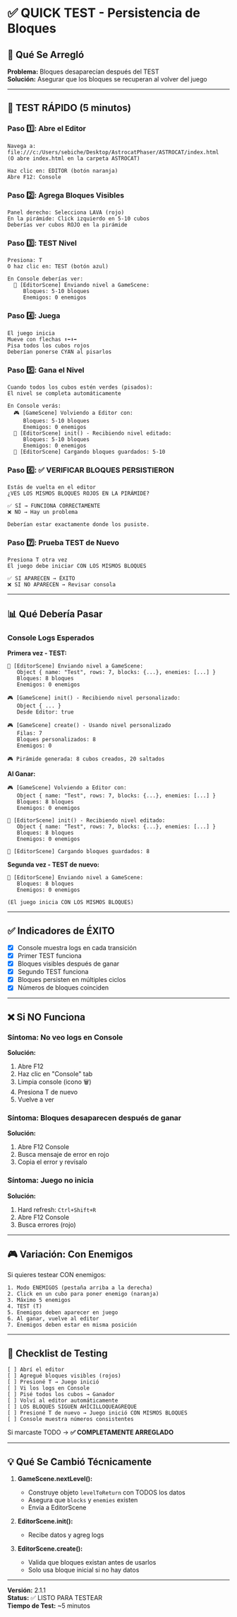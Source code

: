 # ✅ QUICK TEST - Persistencia de Bloques

## 🎯 Qué Se Arregló

**Problema:** Bloques desaparecían después del TEST  
**Solución:** Asegurar que los bloques se recuperan al volver del juego  

---

## 🧪 TEST RÁPIDO (5 minutos)

### Paso 1️⃣: Abre el Editor
```
Navega a: file:///c:/Users/sebiche/Desktop/AstrocatPhaser/ASTROCAT/index.html
(O abre index.html en la carpeta ASTROCAT)

Haz clic en: EDITOR (botón naranja)
Abre F12: Console
```

### Paso 2️⃣: Agrega Bloques Visibles
```
Panel derecho: Selecciona LAVA (rojo)
En la pirámide: Click izquierdo en 5-10 cubos
Deberías ver cubos ROJO en la pirámide
```

### Paso 3️⃣: TEST Nivel
```
Presiona: T
O haz clic en: TEST (botón azul)

En Console deberías ver:
  📝 [EditorScene] Enviando nivel a GameScene:
     Bloques: 5-10 bloques
     Enemigos: 0 enemigos
```

### Paso 4️⃣: Juega
```
El juego inicia
Mueve con flechas ⬆️⬅️⬇️➡️
Pisa todos los cubos rojos
Deberían ponerse CYAN al pisarlos
```

### Paso 5️⃣: Gana el Nivel
```
Cuando todos los cubos estén verdes (pisados):
El nivel se completa automáticamente

En Console verás:
  🎮 [GameScene] Volviendo a Editor con:
     Bloques: 5-10 bloques
     Enemigos: 0 enemigos
  📝 [EditorScene] init() - Recibiendo nivel editado:
     Bloques: 5-10 bloques
     Enemigos: 0 enemigos
  📝 [EditorScene] Cargando bloques guardados: 5-10
```

### Paso 6️⃣: ✅ VERIFICAR BLOQUES PERSISTIERON
```
Estás de vuelta en el editor
¿VES LOS MISMOS BLOQUES ROJOS EN LA PIRÁMIDE?

✅ SÍ → FUNCIONA CORRECTAMENTE
❌ NO → Hay un problema

Deberían estar exactamente donde los pusiste.
```

### Paso 7️⃣: Prueba TEST de Nuevo
```
Presiona T otra vez
El juego debe iniciar CON LOS MISMOS BLOQUES

✅ SI APARECEN → ÉXITO
❌ SI NO APARECEN → Revisar consola
```

---

## 📊 Qué Debería Pasar

### Console Logs Esperados

**Primera vez - TEST:**
```
📝 [EditorScene] Enviando nivel a GameScene: 
   Object { name: "Test", rows: 7, blocks: {...}, enemies: [...] }
   Bloques: 8 bloques
   Enemigos: 0 enemigos

🎮 [GameScene] init() - Recibiendo nivel personalizado: 
   Object { ... }
   Desde Editor: true

🎮 [GameScene] create() - Usando nivel personalizado
   Filas: 7
   Bloques personalizados: 8
   Enemigos: 0

🎮 Pirámide generada: 8 cubos creados, 20 saltados
```

**Al Ganar:**
```
🎮 [GameScene] Volviendo a Editor con: 
   Object { name: "Test", rows: 7, blocks: {...}, enemies: [...] }
   Bloques: 8 bloques
   Enemigos: 0 enemigos

📝 [EditorScene] init() - Recibiendo nivel editado: 
   Object { name: "Test", rows: 7, blocks: {...}, enemies: [...] }
   Bloques: 8 bloques
   Enemigos: 0 enemigos

📝 [EditorScene] Cargando bloques guardados: 8
```

**Segunda vez - TEST de nuevo:**
```
📝 [EditorScene] Enviando nivel a GameScene: 
   Bloques: 8 bloques
   Enemigos: 0 enemigos
   
(El juego inicia CON LOS MISMOS BLOQUES)
```

---

## ✅ Indicadores de ÉXITO

- [x] Console muestra logs en cada transición
- [x] Primer TEST funciona
- [x] Bloques visibles después de ganar
- [x] Segundo TEST funciona
- [x] Bloques persisten en múltiples ciclos
- [x] Números de bloques coinciden

---

## ❌ Si NO Funciona

### Síntoma: No veo logs en Console
**Solución:**
1. Abre F12
2. Haz clic en "Console" tab
3. Limpia console (icono 🗑️)
4. Presiona T de nuevo
5. Vuelve a ver

### Síntoma: Bloques desaparecen después de ganar
**Solución:**
1. Abre F12 Console
2. Busca mensaje de error en rojo
3. Copia el error y revísalo

### Síntoma: Juego no inicia
**Solución:**
1. Hard refresh: `Ctrl+Shift+R`
2. Abre F12 Console
3. Busca errores (rojo)

---

## 🎮 Variación: Con Enemigos

Si quieres testear CON enemigos:

```
1. Modo ENEMIGOS (pestaña arriba a la derecha)
2. Click en un cubo para poner enemigo (naranja)
3. Máximo 5 enemigos
4. TEST (T)
5. Enemigos deben aparecer en juego
6. Al ganar, vuelve al editor
7. Enemigos deben estar en misma posición
```

---

## 📝 Checklist de Testing

```
[ ] Abrí el editor
[ ] Agregué bloques visibles (rojos)
[ ] Presioné T → Juego inició
[ ] Vi los logs en Console
[ ] Pisé todos los cubos → Ganador
[ ] Volví al editor automáticamente
[ ] LOS BLOQUES SIGUEN AHÍCILLOQUEAGREQUE
[ ] Presioné T de nuevo → Juego inició CON MISMOS BLOQUES
[ ] Console muestra números consistentes
```

Si marcaste TODO → **✅ COMPLETAMENTE ARREGLADO**

---

## 💡 Qué Se Cambió Técnicamente

1. **GameScene.nextLevel():**
   - Construye objeto `levelToReturn` con TODOS los datos
   - Asegura que `blocks` y `enemies` existen
   - Envía a EditorScene

2. **EditorScene.init():**
   - Recibe datos y agreg logs

3. **EditorScene.create():**
   - Valida que bloques existan antes de usarlos
   - Solo usa bloque inicial si no hay datos

---

**Versión:** 2.1.1  
**Status:** ✅ LISTO PARA TESTEAR  
**Tiempo de Test:** ~5 minutos  
